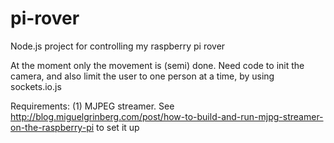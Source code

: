 pi-rover
========

Node.js project for controlling my raspberry pi rover

At the moment only the movement is (semi) done. Need code to init the camera, and also limit the user to one person at a time, by using sockets.io.js

Requirements:
(1) MJPEG streamer. See http://blog.miguelgrinberg.com/post/how-to-build-and-run-mjpg-streamer-on-the-raspberry-pi to set it up
